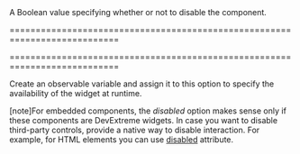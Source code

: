 <!--**
/*-------------------------------------------
    Auto-generated file. Do not modify.
-------------------------------------------

**-->
<!--d-->A Boolean value specifying whether or not to disable the component.<!--/d-->
===========================================================================
<!--merge--><!--/merge-->
===========================================================================

<!--fullDescription-->
Create an observable variable and assign it to this option to specify the availability of the widget at runtime.

[note]For embedded components, the *disabled* option makes sense only if these components are DevExtreme widgets. In case you want to disable third-party controls, provide a native way to disable interaction. For example, for HTML elements you can use [disabled](http://www.w3schools.com/tags/att_disabled.asp) attribute.
<!--/fullDescription-->

<!--handmade-->
<!--/handmade-->